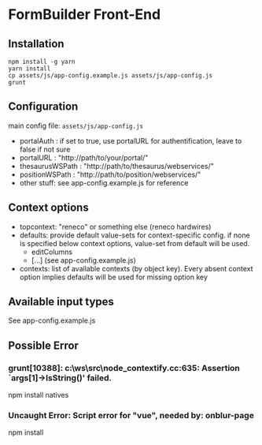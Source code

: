 # FormBuilder Front-End

Installation
------------

```
npm install -g yarn
yarn install
cp assets/js/app-config.example.js assets/js/app-config.js
grunt
```

Configuration
-------------

main config file: `assets/js/app-config.js`

  * portalAuth : if set to true, use portalURL for authentification, leave to false if not sure
  * portalURL : "http://path/to/your/portal/"
  * thesaurusWSPath : "http://path/to/thesaurus/webservices/"
  * positionWSPath : "http://path/to/position/webservices/"
  * other stuff: see app-config.example.js for reference

Context options
---------------
  * topcontext: "reneco" or something else (reneco hardwires)
  * defaults: provide default value-sets for context-specific config. if none is specified below context options, value-set from default will be used.
    * editColumns
    * [...] (see app-config.example.js)
  * contexts: list of available contexts (by object key). Every absent context option implies defaults will be used for missing option key

Available input types
---------------------
See app-config.example.js

Possible Error
---------------------

### grunt[10388]: c:\ws\src\node_contextify.cc:635: Assertion `args[1]->IsString()' failed.
npm install natives

### Uncaught Error: Script error for "vue", needed by: onblur-page
npm install
